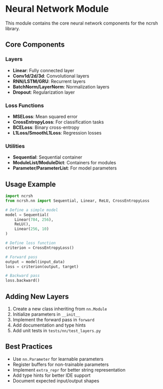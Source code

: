 # Neural Network Module

This module contains the core neural network components for the ncrsh library.

## Core Components

### Layers
- **Linear**: Fully connected layer
- **Conv1d/2d/3d**: Convolutional layers
- **RNN/LSTM/GRU**: Recurrent layers
- **BatchNorm/LayerNorm**: Normalization layers
- **Dropout**: Regularization layer

### Loss Functions
- **MSELoss**: Mean squared error
- **CrossEntropyLoss**: For classification tasks
- **BCELoss**: Binary cross-entropy
- **L1Loss/SmoothL1Loss**: Regression losses

### Utilities
- **Sequential**: Sequential container
- **ModuleList/ModuleDict**: Containers for modules
- **Parameter/ParameterList**: For model parameters

## Usage Example

```python
import ncrsh
from ncrsh.nn import Sequential, Linear, ReLU, CrossEntropyLoss

# Define a simple model
model = Sequential(
    Linear(784, 256),
    ReLU(),
    Linear(256, 10)
)

# Define loss function
criterion = CrossEntropyLoss()

# Forward pass
output = model(input_data)
loss = criterion(output, target)

# Backward pass
loss.backward()
```

## Adding New Layers

1. Create a new class inheriting from `nn.Module`
2. Initialize parameters in `__init__`
3. Implement the forward pass in `forward`
4. Add documentation and type hints
5. Add unit tests in `tests/nn/test_layers.py`

## Best Practices

- Use `nn.Parameter` for learnable parameters
- Register buffers for non-trainable parameters
- Implement `extra_repr` for better string representation
- Add type hints for better IDE support
- Document expected input/output shapes
